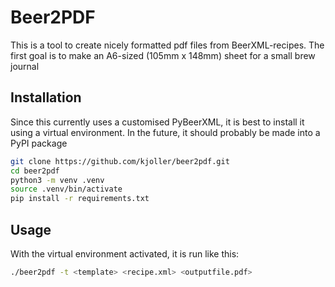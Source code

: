 # Beer2PDF

This is a tool to create nicely formatted pdf files from
BeerXML-recipes. The first goal is to make an A6-sized
(105mm x 148mm) sheet for a small brew journal

## Installation

Since this currently uses a customised PyBeerXML, it is
best to install it using a virtual environment. In the 
future, it should probably be made into a PyPI package

```sh
git clone https://github.com/kjoller/beer2pdf.git
cd beer2pdf
python3 -m venv .venv
source .venv/bin/activate
pip install -r requirements.txt
```

## Usage

With the virtual environment activated, it is run like this:

```sh
./beer2pdf -t <template> <recipe.xml> <outputfile.pdf>
```

